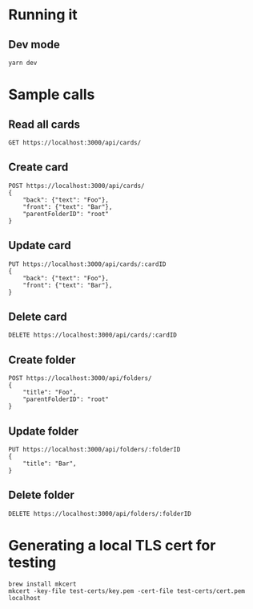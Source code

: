 # Running it

## Dev mode

```
yarn dev
```

# Sample calls

## Read all cards

```
GET https://localhost:3000/api/cards/
```

## Create card

```
POST https://localhost:3000/api/cards/
{
	"back": {"text": "Foo"},
	"front": {"text": "Bar"},
	"parentFolderID": "root"
}
```

## Update card

```
PUT https://localhost:3000/api/cards/:cardID
{
	"back": {"text": "Foo"},
	"front": {"text": "Bar"},
}
```

## Delete card

```
DELETE https://localhost:3000/api/cards/:cardID
```

## Create folder

```
POST https://localhost:3000/api/folders/
{
	"title": "Foo",
	"parentFolderID": "root"
}
```

## Update folder

```
PUT https://localhost:3000/api/folders/:folderID
{
	"title": "Bar",
}
```

## Delete folder

```
DELETE https://localhost:3000/api/folders/:folderID
```

# Generating a local TLS cert for testing

```
brew install mkcert
mkcert -key-file test-certs/key.pem -cert-file test-certs/cert.pem localhost
```
